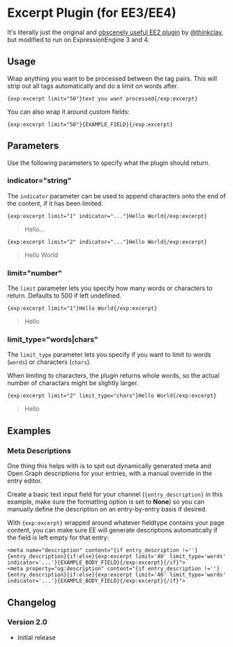 # Excerpt Plugin (for EE3/EE4)
It's literally just the original and [obscenely useful EE2 plugin](https://github.com/thinkclay/ExpressionEngine-Excerpt-Plugin) by [@thinkclay](https://github.com/thinkclay), but modified to run on ExpressionEngine 3 and 4.

## Usage
Wrap anything you want to be processed between the tag pairs. This will strip out all tags automatically and do a limit on words after.

```{exp:excerpt limit="50"}text you want processed{/exp:excerpt}```

You can also wrap it around custom fields:

```{exp:excerpt limit="50"}{EXAMPLE_FIELD}{/exp:excerpt}```

## Parameters
Use the following parameters to specify what the plugin should return.

### indicator="string"
The `indicator` parameter can be used to append characters onto the end of the content, if it has been limited.

```{exp:excerpt limit="1" indicator="..."}Hello World{/exp:excerpt}```
> Hello...

```{exp:excerpt limit="2" indicator="..."}Hello World{/exp:excerpt}```
> Hello World

### limit="number"
The `limit` parameter lets you specify how many words or characters to return. Defaults to 500 if left undefined.

```{exp:excerpt limit="1"}Hello World{/exp:excerpt}```
> Hello

### limit_type="words|chars"
The `limit_type` parameter lets you specify if you want to limit to words (`words`) or characters (`chars`).  

When limiting to characters, the plugin returns whole words, so the actual number of charactars might be slightly larger. 

```{exp:excerpt limit="2" limit_type="chars"}Hello World{/exp:excerpt}```
>Hello

## Examples

### Meta Descriptions
One thing this helps with is to spit out dynamically generated meta and Open Graph descriptions for your entries, with a manual override in the entry editor.

Create a basic text input field for your channel (`{entry_description}` in this example, make sure the formatting option is set to **None**) so you can manually define the description on an entry-by-entry basis if desired.

With `{exp:excerpt}` wrapped around whatever fieldtype contains your page content, you can make sure EE will generate descriptions automatically if the field is left empty for that entry:

```
<meta name="description" content="{if entry_description !=''}{entry_description}{if:else}{exp:excerpt limit='40' limit_type='words' indicator='...'}{EXAMPLE_BODY_FIELD}{/exp:excerpt}{/if}">
<meta property="og:description" content="{if entry_description !=''}{entry_description}{if:else}{exp:excerpt limit='40' limit_type='words' indicator='...'}{EXAMPLE_BODY_FIELD}{/exp:excerpt}{/if}">
```

## Changelog

### Version 2.0
- Initial release